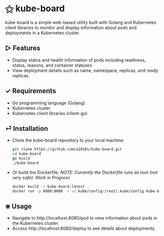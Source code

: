 # ⚝ kube-board

kube-board is a simple web-based utility built with Golang and Kubernetes client libraries to monitor and display information about pods and deployments in a Kubernetes cluster.

## ▷ Features

- Display status and health information of pods including readiness, status, reasons, and container statuses.
- View deployment details such as name, namespace, replicas, and ready replicas.

## ✓ Requirements

- Go programming language (Golang)
- Kubernetes cluster
- Kubernetes client libraries (client-go)

## ⏎ Installation

- Clone the kube-board repository to your local machine:

   ```bash
   git clone https://github.com/a1010s/kube-board.git
   cd kube-board
   go build
   ./kube-board
   ```
- Or build the Dockerfile:
  _NOTE: Currently the Dockerfile runs as root (not very safe). Work in Progress_
   ```bash
   docker build -t kube-board:latest .
   docker run -p 8080:8080 -v ~/.kube/config:/root/.kube/config kube-board:latest
   ```

## ⎈ Usage
- Navigate to http://localhost:8080/pod to view information about pods in the Kubernetes cluster.
- Access http://localhost:8080/deploy to see details about deployments.
